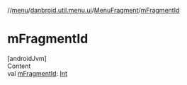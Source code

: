 //[menu](../../index.md)/[danbroid.util.menu.ui](../index.md)/[MenuFragment](index.md)/[mFragmentId](m-fragment-id.md)



# mFragmentId  
[androidJvm]  
Content  
val [mFragmentId](m-fragment-id.md): [Int](https://kotlinlang.org/api/latest/jvm/stdlib/kotlin/-int/index.html)  



